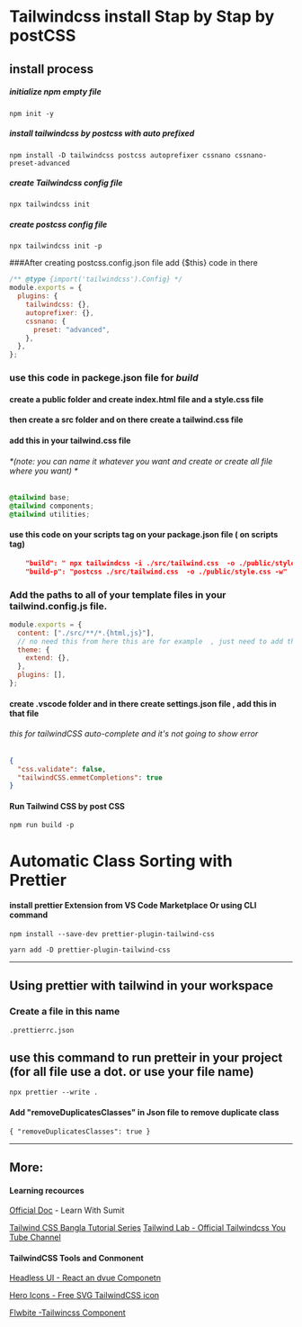 # Tailwindcss install Stap by Stap by postCSS 
## install process

##### initialize npm empty file

```
npm init -y
```

##### install tailwindcss by postcss with auto prefixed

```
npm install -D tailwindcss postcss autoprefixer cssnano cssnano-preset-advanced
```


##### create Tailwindcss config file

```
npx tailwindcss init
```

##### create postcss config file 
```
npx tailwindcss init -p
```



###After creating postcss.config.json file add {$this} code in there

```js
/** @type {import('tailwindcss').Config} */
module.exports = {
  plugins: {
    tailwindcss: {},
    autoprefixer: {},
    cssnano: {
      preset: "advanced",
    },
  },
};

```

### use this code in **packege.json** file for _build_

#### create a public  folder  and create index.html file  and a **style.css** file 
#### then  create a src folder  and on there create a **tailwind.css** file 

#### add this in your **tailwind.css** file 
###### *(note: you can name it whatever you want and create or create all file where you want) *
```css
@tailwind base;
@tailwind components;
@tailwind utilities;
```


#### use this code on your scripts tag on your  package.json file   ( on scripts tag)
```json
    "build": " npx tailwindcss -i ./src/tailwind.css  -o ./public/style.css -w",
    "build-p": "postcss ./src/tailwind.css  -o ./public/style.css -w"
```

### Add the paths to all of your template files in your **tailwind.config.js** file.

```javaScript
module.exports = {
  content: ["./src/**/*.{html,js}"],
  // no need this from here this are for example  , just need to add this path 
  theme: {
    extend: {},
  },
  plugins: [],
};

```

#### create .vscode folder  and in there  create settings.json file , add this in that file 
###### this for tailwindCSS auto-complete and it's not going to show error 

```json
{
  "css.validate": false,
  "tailwindCSS.emmetCompletions": true
}

```

#### Run Tailwind CSS by post CSS 

```
npm run build -p 
```


# Automatic Class Sorting with Prettier
 #### install prettier Extension from VS Code Marketplace   Or using CLI command 
```
npm install --save-dev prettier-plugin-tailwind-css
```
 ```
 yarn add -D prettier-plugin-tailwind-css
 ```
----------
## Using prettier with tailwind in your workspace 
### Create a file in this name 
```
.prettierrc.json
```
## use this command to run pretteir in your project (for all file use a dot. or use your file name)
```
npx prettier --write . 
```

#### Add "removeDuplicatesClasses" in  Json file to remove duplicate class  
```
{ "removeDuplicatesClasses": true }
```
--- 

## More: 

####  Learning recources 
[Official Doc](https://tailwindcss.com/docs/installation) - Learn With Sumit 

[Tailwind CSS Bangla Tutorial Series](https://youtube.com/playlist?list=PLHiZ4m8vCp9P23SqlHL0QAqiwS_oCofV2)
[Tailwind Lab - Official Tailwindcss You Tube Channel ](https://www.youtube.com/c/TailwindLabs)
#### TailwindCSS Tools and Conmonent 
[Headless UI - React an dvue Componetn ](https://headlessui.dev/)

[Hero Icons - Free SVG TailwindCSS icon](https://heroicons.dev/)

[Flwbite -Tailwincss Component ](https://flowbite.com/)


